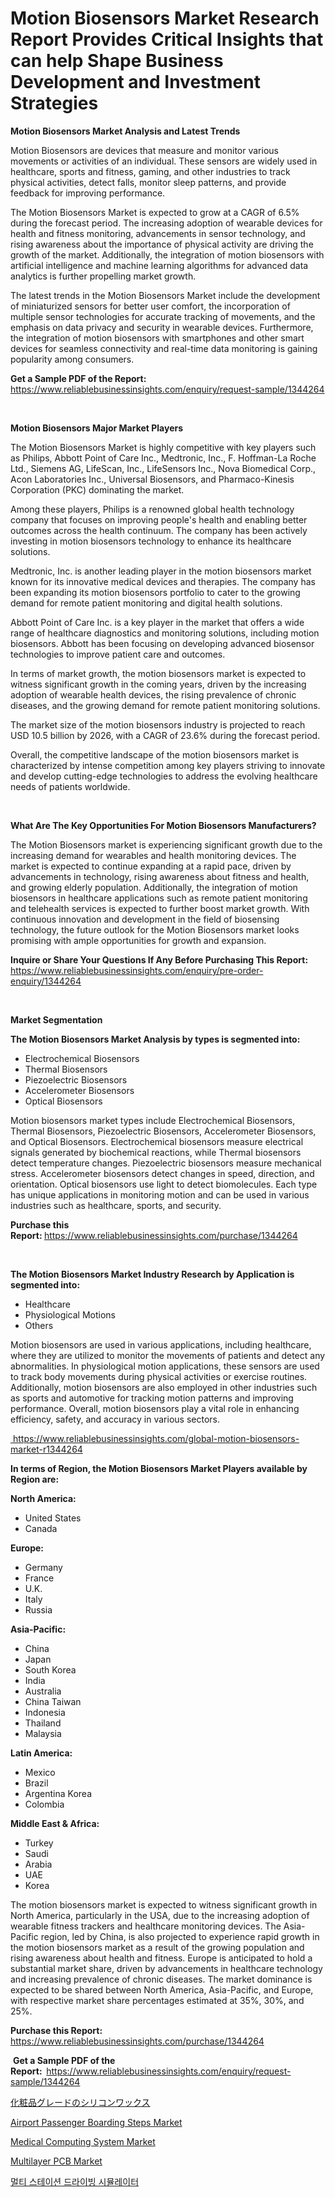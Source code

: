 <p><h1>Motion Biosensors Market Research Report Provides Critical Insights that can help Shape Business Development and Investment Strategies</h1></p><p><strong>Motion Biosensors Market Analysis and Latest Trends</strong></p>
<p><p>Motion Biosensors are devices that measure and monitor various movements or activities of an individual. These sensors are widely used in healthcare, sports and fitness, gaming, and other industries to track physical activities, detect falls, monitor sleep patterns, and provide feedback for improving performance.</p><p>The Motion Biosensors Market is expected to grow at a CAGR of 6.5% during the forecast period. The increasing adoption of wearable devices for health and fitness monitoring, advancements in sensor technology, and rising awareness about the importance of physical activity are driving the growth of the market. Additionally, the integration of motion biosensors with artificial intelligence and machine learning algorithms for advanced data analytics is further propelling market growth.</p><p>The latest trends in the Motion Biosensors Market include the development of miniaturized sensors for better user comfort, the incorporation of multiple sensor technologies for accurate tracking of movements, and the emphasis on data privacy and security in wearable devices. Furthermore, the integration of motion biosensors with smartphones and other smart devices for seamless connectivity and real-time data monitoring is gaining popularity among consumers.</p></p>
<p><strong>Get a Sample PDF of the Report:&nbsp;</strong> <a href="https://www.reliablebusinessinsights.com/enquiry/request-sample/1344264">https://www.reliablebusinessinsights.com/enquiry/request-sample/1344264</a></p>
<p>&nbsp;</p>
<p><strong>Motion Biosensors Major Market Players</strong></p>
<p><p>The Motion Biosensors Market is highly competitive with key players such as Philips, Abbott Point of Care Inc., Medtronic, Inc., F. Hoffman-La Roche Ltd., Siemens AG, LifeScan, Inc., LifeSensors Inc., Nova Biomedical Corp., Acon Laboratories Inc., Universal Biosensors, and Pharmaco-Kinesis Corporation (PKC) dominating the market.</p><p>Among these players, Philips is a renowned global health technology company that focuses on improving people's health and enabling better outcomes across the health continuum. The company has been actively investing in motion biosensors technology to enhance its healthcare solutions.</p><p>Medtronic, Inc. is another leading player in the motion biosensors market known for its innovative medical devices and therapies. The company has been expanding its motion biosensors portfolio to cater to the growing demand for remote patient monitoring and digital health solutions.</p><p>Abbott Point of Care Inc. is a key player in the market that offers a wide range of healthcare diagnostics and monitoring solutions, including motion biosensors. Abbott has been focusing on developing advanced biosensor technologies to improve patient care and outcomes.</p><p>In terms of market growth, the motion biosensors market is expected to witness significant growth in the coming years, driven by the increasing adoption of wearable health devices, the rising prevalence of chronic diseases, and the growing demand for remote patient monitoring solutions.</p><p>The market size of the motion biosensors industry is projected to reach USD 10.5 billion by 2026, with a CAGR of 23.6% during the forecast period.</p><p>Overall, the competitive landscape of the motion biosensors market is characterized by intense competition among key players striving to innovate and develop cutting-edge technologies to address the evolving healthcare needs of patients worldwide.</p></p>
<p>&nbsp;</p>
<p><strong>What Are The Key Opportunities For Motion Biosensors Manufacturers?</strong></p>
<p><p>The Motion Biosensors market is experiencing significant growth due to the increasing demand for wearables and health monitoring devices. The market is expected to continue expanding at a rapid pace, driven by advancements in technology, rising awareness about fitness and health, and growing elderly population. Additionally, the integration of motion biosensors in healthcare applications such as remote patient monitoring and telehealth services is expected to further boost market growth. With continuous innovation and development in the field of biosensing technology, the future outlook for the Motion Biosensors market looks promising with ample opportunities for growth and expansion.</p></p>
<p><strong>Inquire or Share Your Questions If Any Before Purchasing This Report:</strong> <a href="https://www.reliablebusinessinsights.com/enquiry/pre-order-enquiry/1344264">https://www.reliablebusinessinsights.com/enquiry/pre-order-enquiry/1344264</a></p>
<p>&nbsp;</p>
<p><strong>Market Segmentation</strong></p>
<p><strong>The Motion Biosensors Market Analysis by types is segmented into:</strong></p>
<p><ul><li>Electrochemical Biosensors</li><li>Thermal Biosensors</li><li>Piezoelectric Biosensors</li><li>Accelerometer Biosensors</li><li>Optical Biosensors</li></ul></p>
<p><p>Motion biosensors market types include Electrochemical Biosensors, Thermal Biosensors, Piezoelectric Biosensors, Accelerometer Biosensors, and Optical Biosensors. Electrochemical biosensors measure electrical signals generated by biochemical reactions, while Thermal biosensors detect temperature changes. Piezoelectric biosensors measure mechanical stress. Accelerometer biosensors detect changes in speed, direction, and orientation. Optical biosensors use light to detect biomolecules. Each type has unique applications in monitoring motion and can be used in various industries such as healthcare, sports, and security.</p></p>
<p><strong>Purchase this Report:&nbsp;</strong><a href="https://www.reliablebusinessinsights.com/purchase/1344264">https://www.reliablebusinessinsights.com/purchase/1344264</a></p>
<p>&nbsp;</p>
<p><strong>The Motion Biosensors Market Industry Research by Application is segmented into:</strong></p>
<p><ul><li>Healthcare</li><li>Physiological Motions</li><li>Others</li></ul></p>
<p><p>Motion biosensors are used in various applications, including healthcare, where they are utilized to monitor the movements of patients and detect any abnormalities. In physiological motion applications, these sensors are used to track body movements during physical activities or exercise routines. Additionally, motion biosensors are also employed in other industries such as sports and automotive for tracking motion patterns and improving performance. Overall, motion biosensors play a vital role in enhancing efficiency, safety, and accuracy in various sectors.</p></p>
<p><a href="https://www.reliablebusinessinsights.com/global-motion-biosensors-market-r1344264">&nbsp;https://www.reliablebusinessinsights.com/global-motion-biosensors-market-r1344264</a></p>
<p><strong>In terms of Region, the Motion Biosensors Market Players available by Region are:</strong></p>
<p>
    <p> <strong> North America: </strong>
        <ul>
            <li>United States</li>
            <li>Canada</li>
        </ul>
        </p> 
    <p> <strong> Europe: </strong>
        <ul>
            <li>Germany</li>
            <li>France</li>
            <li>U.K.</li>
            <li>Italy</li>
            <li>Russia</li>
        </ul>
        </p> 
    <p> <strong> Asia-Pacific: </strong>
        <ul>
            <li>China</li>
            <li>Japan</li>
            <li>South Korea</li>
            <li>India</li>
            <li>Australia</li>
            <li>China Taiwan</li>
            <li>Indonesia</li>
            <li>Thailand</li>
            <li>Malaysia</li>
        </ul>
        </p> 
    <p> <strong> Latin America: </strong>
        <ul>
            <li>Mexico</li>
            <li>Brazil</li>
            <li>Argentina Korea</li>
            <li>Colombia</li>
        </ul>
        </p> 
    <p> <strong> Middle East & Africa: </strong>
        <ul>
            <li>Turkey</li>
            <li>Saudi</li>
            <li>Arabia</li>
            <li>UAE</li>
            <li>Korea</li>
        </ul>
    </p>
    </p>
<p><p>The motion biosensors market is expected to witness significant growth in North America, particularly in the USA, due to the increasing adoption of wearable fitness trackers and healthcare monitoring devices. The Asia-Pacific region, led by China, is also projected to experience rapid growth in the motion biosensors market as a result of the growing population and rising awareness about health and fitness. Europe is anticipated to hold a substantial market share, driven by advancements in healthcare technology and increasing prevalence of chronic diseases. The market dominance is expected to be shared between North America, Asia-Pacific, and Europe, with respective market share percentages estimated at 35%, 30%, and 25%.</p></p>
<p><strong>Purchase this Report: </strong><a href="https://www.reliablebusinessinsights.com/purchase/1344264">https://www.reliablebusinessinsights.com/purchase/1344264</a></p>
<p>&nbsp;<strong>Get a Sample PDF of the Report:&nbsp;&nbsp;</strong><a href="https://www.reliablebusinessinsights.com/enquiry/request-sample/1344264">https://www.reliablebusinessinsights.com/enquiry/request-sample/1344264</a></p>
<p><strong></strong></p>
<p><p><a href="https://github.com/sghwr779811674/Market-Research-Report-List-2/blob/main/390265099889.md">化粧品グレードのシリコンワックス</a></p><p><a href="https://github.com/changoleonlaverguenzanoexiste/Market-Research-Report-List-3/blob/main/airport-passenger-boarding-steps-market.md">Airport Passenger Boarding Steps Market</a></p><p><a href="https://github.com/tamvrosiya/Market-Research-Report-List-4/blob/main/medical-computing-system-market.md">Medical Computing System Market</a></p><p><a href="https://issuu.com/reportprime-2/docs/multilayer-pcb-market-size-2030.pptx">Multilayer PCB Market</a></p><p><a href="https://github.com/vsoq0zknh59/Market-Research-Report-List-2/blob/main/597766391240.md">멀티 스테이션 드라이빙 시뮬레이터</a></p></p>